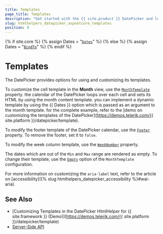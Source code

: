 ```yaml
---
title: Templates
page_title: Templates
description: "Get started with the {{ site.product }} DatePicker and learn how to customize its templates."
slug: htmlhelpers_datepicker_aspnetcore_templates
position: 9
---
```

{% if site.core %}
    {% assign Dates = "[`Dates`](/api/kendo.mvc.ui.fluent/datepickerbuilder#datessystemdatetime)" %}
{% else %}
    {% assign Dates = "[`BindTo`](/api/kendo.mvc.ui.fluent/datepickerbuilder#bindtosystemcollectionsgenericlistsystemdatetime)" %}
{% endif %}

# Templates

The DatePicker provides options for using and customizing its templates.  

To customize the cell template in the **Month** view, use the [`MonthTemplate`](/api/kendo.mvc.ui.fluent/datepickerbuilder#monthtemplatesystemstring) property. the calendar of the DatePicker loops over each cell and sets its HTML by using the month content template. you can implement a dynamic template by using the {{ Dates }} option which is passed as an argument to the month template. for the complete example, refer to the [demo on customizing the templates of the DatePicker](https://demos.telerik.com/{{ site.platform }}/datepicker/template).

To modify the footer template of the DatePicker calendar, use the [`Footer`](/api/kendo.mvc.ui.fluent/datepickerbuilder#footersystemstring) property. To remove the footer, set it to `false`.

To modify the week column template, use the [`WeekNumber`](/api/kendo.mvc.ui.fluent/datepickerbuilder#weeknumbersystemboolean) property.

The dates which are out of the `Min` and `Max` range are rendered as empty. To change their template, use the [`Empty`](/api/kendo.mvc.ui.fluent/monthtemplatebuilder#emptysystemstring) option of the `MonthTemplate` configuration.

For more information on customizing the `aria-label` text, refer to the article on [accessibility]({% slug htmlhelpers_datepicker_accessibility %}#wai-aria).

## See Also

* [Customizing Templates in the DatePicker HtmlHelper for {{ site.framework }} (Demo)](https://demos.telerik.com/{{ site.platform }}/datepicker/template)
* [Server-Side API](/api/datepicker)
